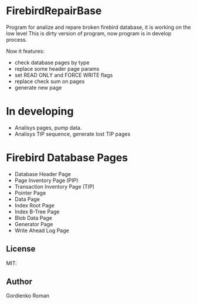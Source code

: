 # FirebirdRepairBase
Program for analize and repare broken firebird database, it is working on the low level
This is dirty version of program, now program is in develop process.

Now it features: 
* check database pages by type
* replace some header page params
* set READ ONLY and FORCE WRITE flags
* replace check sum on pages
* generate new page

# In developing
* Analisys pages, pump data.
* Analisys TIP sequence, generate lost TIP pages

# Firebird Database Pages
* Database Header Page
* Page Inventory Page (PIP)
* Transaction Inventory Page (TIP)
* Pointer Page
* Data Page
* Index Root Page
* Index B-Tree Page
* Blob Data Page
* Generator Page
* Write Ahead Log Page

## License
MIT:

## Author
Gordienko Roman

